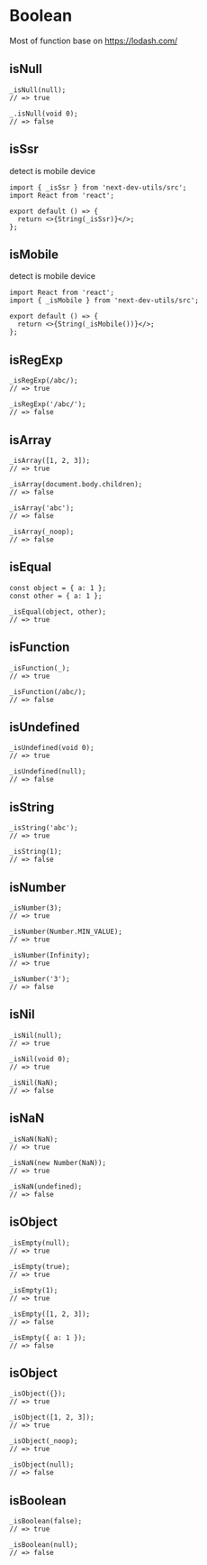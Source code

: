 # Boolean

Most of function base on <https://lodash.com/>

## isNull

```tsx | pure
_isNull(null);
// => true

_.isNull(void 0);
// => false
```

## isSsr

detect is mobile device

```tsx
import { _isSsr } from 'next-dev-utils/src';
import React from 'react';

export default () => {
  return <>{String(_isSsr)}</>;
};
```

## isMobile

detect is mobile device

```tsx
import React from 'react';
import { _isMobile } from 'next-dev-utils/src';

export default () => {
  return <>{String(_isMobile())}</>;
};
```

## isRegExp

```tsx |pure
_isRegExp(/abc/);
// => true

_isRegExp('/abc/');
// => false
```

## isArray

```tsx |pure
_isArray([1, 2, 3]);
// => true

_isArray(document.body.children);
// => false

_isArray('abc');
// => false

_isArray(_noop);
// => false
```

## isEqual

```tsx |pure
const object = { a: 1 };
const other = { a: 1 };

_isEqual(object, other);
// => true
```

## isFunction

```tsx |pure
_isFunction(_);
// => true

_isFunction(/abc/);
// => false
```

## isUndefined

```tsx |pure
_isUndefined(void 0);
// => true

_isUndefined(null);
// => false
```

## isString

```tsx |pure
_isString('abc');
// => true

_isString(1);
// => false
```

## isNumber

```tsx |pure
_isNumber(3);
// => true

_isNumber(Number.MIN_VALUE);
// => true

_isNumber(Infinity);
// => true

_isNumber('3');
// => false
```

## isNil

```tsx |pure
_isNil(null);
// => true

_isNil(void 0);
// => true

_isNil(NaN);
// => false
```

## isNaN

```tsx |pure
_isNaN(NaN);
// => true

_isNaN(new Number(NaN));
// => true

_isNaN(undefined);
// => false
```

## isObject

```tsx |pure
_isEmpty(null);
// => true

_isEmpty(true);
// => true

_isEmpty(1);
// => true

_isEmpty([1, 2, 3]);
// => false

_isEmpty({ a: 1 });
// => false
```

<!-- ----------------------- -->

## isObject

```tsx |pure
_isObject({});
// => true

_isObject([1, 2, 3]);
// => true

_isObject(_noop);
// => true

_isObject(null);
// => false
```

<!-- ----------------------- -->

## isBoolean

```tsx |pure
_isBoolean(false);
// => true

_isBoolean(null);
// => false
```

<!--------------------------->
